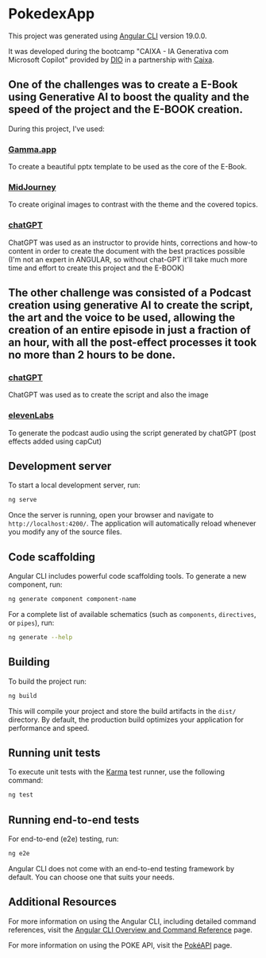 # PokedexApp

This project was generated using [Angular CLI](https://github.com/angular/angular-cli) version 19.0.0.

It was developed during the bootcamp "CAIXA - IA Generativa com Microsoft Copilot" provided by [DIO](https://web.dio.me/) in a partnership with [Caixa](https://www.caixa.gov.br/). 

## One of the challenges was to create a E-Book using Generative AI to boost the quality and the speed of the project and the E-BOOK creation.

During this project, I've used: 
### [Gamma.app](https://gamma.app/) 
To create a beautiful pptx template to be used as the core of the E-Book.

### [MidJourney](https://www.midjourney.com) 
To create original images to contrast with the theme and the covered topics. 

### [chatGPT](https://chatgpt.com/)
ChatGPT was used as an instructor to provide hints, corrections and how-to content in order to create the document with the best practices possible (I'm not an expert in ANGULAR, so without chat-GPT it'll take much more time and effort to create this project and the E-BOOK)

## The other challenge was consisted of a Podcast creation using generative AI to create the script, the art and the voice to be used, allowing the creation of an entire episode in just a fraction of an hour, with all the post-effect processes it took no more than 2 hours to be done.  

### [chatGPT](https://chatgpt.com/)
ChatGPT was used as to create the script and also the image

### [elevenLabs](https://elevenlabs.io/)
To generate the podcast audio using the script generated by chatGPT (post effects added using capCut)

## Development server

To start a local development server, run:

```bash
ng serve
```

Once the server is running, open your browser and navigate to `http://localhost:4200/`. The application will automatically reload whenever you modify any of the source files.

## Code scaffolding

Angular CLI includes powerful code scaffolding tools. To generate a new component, run:

```bash
ng generate component component-name
```

For a complete list of available schematics (such as `components`, `directives`, or `pipes`), run:

```bash
ng generate --help
```

## Building

To build the project run:

```bash
ng build
```

This will compile your project and store the build artifacts in the `dist/` directory. By default, the production build optimizes your application for performance and speed.

## Running unit tests

To execute unit tests with the [Karma](https://karma-runner.github.io) test runner, use the following command:

```bash
ng test
```

## Running end-to-end tests

For end-to-end (e2e) testing, run:

```bash
ng e2e
```

Angular CLI does not come with an end-to-end testing framework by default. You can choose one that suits your needs.

## Additional Resources

For more information on using the Angular CLI, including detailed command references, visit the [Angular CLI Overview and Command Reference](https://angular.dev/tools/cli) page.


For more information on using the POKE API, visit the [PokéAPI](https://pokeapi.co/) page.
